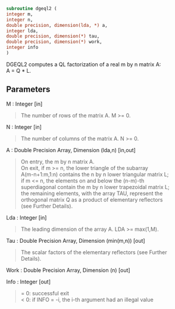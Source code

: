```fortran  
subroutine dgeql2 (  
integer m,  
integer n,  
double precision, dimension(lda, *) a,  
integer lda,  
double precision, dimension(*) tau,  
double precision, dimension(*) work,  
integer info  
)  
```  
  
DGEQL2 computes a QL factorization of a real m by n matrix A:  
A = Q * L.  
  
## Parameters  
M : Integer [in]  
> The number of rows of the matrix A.  M >= 0.  
  
N : Integer [in]  
> The number of columns of the matrix A.  N >= 0.  
  
A : Double Precision Array, Dimension (lda,n) [in,out]  
> On entry, the m by n matrix A.  
> On exit, if m >= n, the lower triangle of the subarray  
> A(m-n+1:m,1:n) contains the n by n lower triangular matrix L;  
> if m <= n, the elements on and below the (n-m)-th  
> superdiagonal contain the m by n lower trapezoidal matrix L;  
> the remaining elements, with the array TAU, represent the  
> orthogonal matrix Q as a product of elementary reflectors  
> (see Further Details).  
  
Lda : Integer [in]  
> The leading dimension of the array A.  LDA >= max(1,M).  
  
Tau : Double Precision Array, Dimension (min(m,n)) [out]  
> The scalar factors of the elementary reflectors (see Further  
> Details).  
  
Work : Double Precision Array, Dimension (n) [out]  
  
Info : Integer [out]  
> = 0: successful exit  
> < 0: if INFO = -i, the i-th argument had an illegal value  
  
